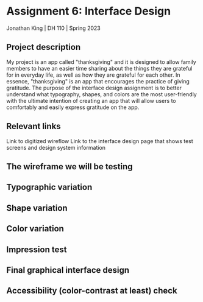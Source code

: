 # Assignment 6: Interface Design

Jonathan King | DH 110 | Spring 2023

## Project description

My project is an app called "thanksgiving" and it is designed to allow family members to have an easier time sharing about the things they are grateful for in everyday life, as well as how they are grateful for each other. In essence, "thanksgiving" is an app that encourages the practice of giving gratitude. The purpose of the interface design assignment is to better understand what typography, shapes, and colors are the most user-friendly with the ultimate intention of creating an app that will allow users to comfortably and easily express gratitude on the app.

## Relevant links
Link to digitized wireflow
Link to the interface design page that shows test screens and design system information

## The wireframe we will be testing

## Typographic variation

## Shape variation

## Color variation

## Impression test

## Final graphical interface design

## Accessibility (color-contrast at least) check

